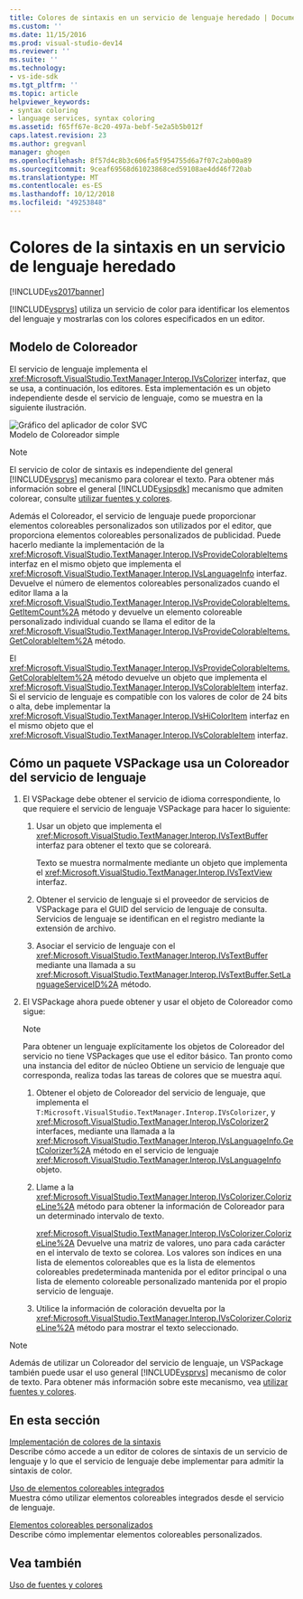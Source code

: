 ```yaml
---
title: Colores de sintaxis en un servicio de lenguaje heredado | Documentos de Microsoft
ms.custom: ''
ms.date: 11/15/2016
ms.prod: visual-studio-dev14
ms.reviewer: ''
ms.suite: ''
ms.technology:
- vs-ide-sdk
ms.tgt_pltfrm: ''
ms.topic: article
helpviewer_keywords:
- syntax coloring
- language services, syntax coloring
ms.assetid: f65ff67e-8c20-497a-bebf-5e2a5b5b012f
caps.latest.revision: 23
ms.author: gregvanl
manager: ghogen
ms.openlocfilehash: 8f57d4c8b3c606fa5f954755d6a7f07c2ab00a89
ms.sourcegitcommit: 9ceaf69568d61023868ced59108ae4dd46f720ab
ms.translationtype: MT
ms.contentlocale: es-ES
ms.lasthandoff: 10/12/2018
ms.locfileid: "49253848"
---
```

# <a name="syntax-coloring-in-a-legacy-language-service"></a>Colores de la sintaxis en un servicio de lenguaje heredado
[!INCLUDE[vs2017banner](../../includes/vs2017banner.md)]

[!INCLUDE[vsprvs](../../includes/vsprvs-md.md)] utiliza un servicio de color para identificar los elementos del lenguaje y mostrarlas con los colores especificados en un editor.  
  
## <a name="colorizer-model"></a>Modelo de Coloreador  
 El servicio de lenguaje implementa el <xref:Microsoft.VisualStudio.TextManager.Interop.IVsColorizer> interfaz, que se usa, a continuación, los editores. Esta implementación es un objeto independiente desde el servicio de lenguaje, como se muestra en la siguiente ilustración.  
  
 ![Gráfico del aplicador de color SVC](../../extensibility/internals/media/figlgsvccolorizer.gif "FigLgSvcColorizer")  
Modelo de Coloreador simple  
  
> [!NOTE]
>  El servicio de color de sintaxis es independiente del general [!INCLUDE[vsprvs](../../includes/vsprvs-md.md)] mecanismo para colorear el texto. Para obtener más información sobre el general [!INCLUDE[vsipsdk](../../includes/vsipsdk-md.md)] mecanismo que admiten colorear, consulte [utilizar fuentes y colores](../../extensibility/using-fonts-and-colors.md).  
  
 Además el Coloreador, el servicio de lenguaje puede proporcionar elementos coloreables personalizados son utilizados por el editor, que proporciona elementos coloreables personalizados de publicidad. Puede hacerlo mediante la implementación de la <xref:Microsoft.VisualStudio.TextManager.Interop.IVsProvideColorableItems> interfaz en el mismo objeto que implementa el <xref:Microsoft.VisualStudio.TextManager.Interop.IVsLanguageInfo> interfaz. Devuelve el número de elementos coloreables personalizados cuando el editor llama a la <xref:Microsoft.VisualStudio.TextManager.Interop.IVsProvideColorableItems.GetItemCount%2A> método y devuelve un elemento coloreable personalizado individual cuando se llama el editor de la <xref:Microsoft.VisualStudio.TextManager.Interop.IVsProvideColorableItems.GetColorableItem%2A> método.  
  
 El <xref:Microsoft.VisualStudio.TextManager.Interop.IVsProvideColorableItems.GetColorableItem%2A> método devuelve un objeto que implementa el <xref:Microsoft.VisualStudio.TextManager.Interop.IVsColorableItem> interfaz. Si el servicio de lenguaje es compatible con los valores de color de 24 bits o alta, debe implementar la <xref:Microsoft.VisualStudio.TextManager.Interop.IVsHiColorItem> interfaz en el mismo objeto que el <xref:Microsoft.VisualStudio.TextManager.Interop.IVsColorableItem> interfaz.  
  
## <a name="how-a-vspackage-uses-a-language-service-colorizer"></a>Cómo un paquete VSPackage usa un Coloreador del servicio de lenguaje  
  
1.  El VSPackage debe obtener el servicio de idioma correspondiente, lo que requiere el servicio de lenguaje VSPackage para hacer lo siguiente:  
  
    1.  Usar un objeto que implementa el <xref:Microsoft.VisualStudio.TextManager.Interop.IVsTextBuffer> interfaz para obtener el texto que se coloreará.  
  
         Texto se muestra normalmente mediante un objeto que implementa el <xref:Microsoft.VisualStudio.TextManager.Interop.IVsTextView> interfaz.  
  
    2.  Obtener el servicio de lenguaje si el proveedor de servicios de VSPackage para el GUID del servicio de lenguaje de consulta. Servicios de lenguaje se identifican en el registro mediante la extensión de archivo.  
  
    3.  Asociar el servicio de lenguaje con el <xref:Microsoft.VisualStudio.TextManager.Interop.IVsTextBuffer> mediante una llamada a su <xref:Microsoft.VisualStudio.TextManager.Interop.IVsTextBuffer.SetLanguageServiceID%2A> método.  
  
2.  El VSPackage ahora puede obtener y usar el objeto de Coloreador como sigue:  
  
    > [!NOTE]
    >  Para obtener un lenguaje explícitamente los objetos de Coloreador del servicio no tiene VSPackages que use el editor básico. Tan pronto como una instancia del editor de núcleo Obtiene un servicio de lenguaje que corresponda, realiza todas las tareas de colores que se muestra aquí.  
  
    1.  Obtener el objeto de Coloreador del servicio de lenguaje, que implementa el `T:Microsoft.VisualStudio.TextManager.Interop.IVsColorizer`, y <xref:Microsoft.VisualStudio.TextManager.Interop.IVsColorizer2> interfaces, mediante una llamada a la <xref:Microsoft.VisualStudio.TextManager.Interop.IVsLanguageInfo.GetColorizer%2A> método en el servicio de lenguaje <xref:Microsoft.VisualStudio.TextManager.Interop.IVsLanguageInfo> objeto.  
  
    2.  Llame a la <xref:Microsoft.VisualStudio.TextManager.Interop.IVsColorizer.ColorizeLine%2A> método para obtener la información de Coloreador para un determinado intervalo de texto.  
  
         <xref:Microsoft.VisualStudio.TextManager.Interop.IVsColorizer.ColorizeLine%2A> Devuelve una matriz de valores, uno para cada carácter en el intervalo de texto se colorea. Los valores son índices en una lista de elementos coloreables que es la lista de elementos coloreables predeterminada mantenida por el editor principal o una lista de elemento coloreable personalizado mantenida por el propio servicio de lenguaje.  
  
    3.  Utilice la información de coloración devuelta por la <xref:Microsoft.VisualStudio.TextManager.Interop.IVsColorizer.ColorizeLine%2A> método para mostrar el texto seleccionado.  
  
> [!NOTE]
>  Además de utilizar un Coloreador del servicio de lenguaje, un VSPackage también puede usar el uso general [!INCLUDE[vsprvs](../../includes/vsprvs-md.md)] mecanismo de color de texto. Para obtener más información sobre este mecanismo, vea [utilizar fuentes y colores](../../extensibility/using-fonts-and-colors.md).  
  
## <a name="in-this-section"></a>En esta sección  
 [Implementación de colores de la sintaxis](../../extensibility/internals/implementing-syntax-coloring.md)  
 Describe cómo accede a un editor de colores de sintaxis de un servicio de lenguaje y lo que el servicio de lenguaje debe implementar para admitir la sintaxis de color.  
  
 [Uso de elementos coloreables integrados](../../extensibility/internals/how-to-use-built-in-colorable-items.md)  
 Muestra cómo utilizar elementos coloreables integrados desde el servicio de lenguaje.  
  
 [Elementos coloreables personalizados](../../extensibility/internals/custom-colorable-items.md)  
 Describe cómo implementar elementos coloreables personalizados.  
  
## <a name="see-also"></a>Vea también  
 [Uso de fuentes y colores](../../extensibility/using-fonts-and-colors.md)

